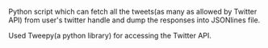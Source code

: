 Python script which can fetch all the tweets(as many as allowed by Twitter API) from user's twitter handle and dump the responses into JSONlines file. 

Used Tweepy(a python library) for accessing the Twitter API.
